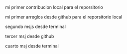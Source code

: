 

mi primer contribucion local para el reporsitorio

mi primer arreglos desde github para el reporsitorio local

segundo msjs desde terminal

tercer msj desde github

cuarto msj desde terminal
